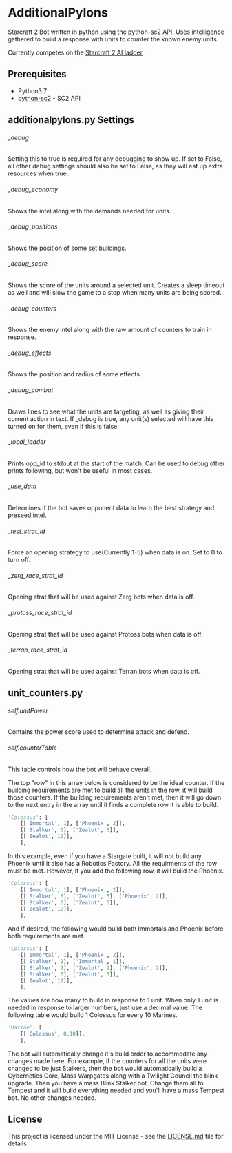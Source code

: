 # AdditionalPylons
Starcraft 2 Bot written in python using the python-sc2 API.   Uses intelligence gathered to build a response with units to counter the known enemy units. 

Currently competes on the [Starcraft 2 AI ladder](http://sc2ai.net/)

## Prerequisites
* Python3.7
* [python-sc2](https://github.com/Dentosal/python-sc2) - SC2 API

## additionalpylons.py Settings

###### \_debug
Setting this to true is required for any debugging to show up.   If set to False, all other debug settings should also be set to False, as they will eat up extra resources when true.

###### \_debug_economy
Shows the intel along with the demands needed for units.

###### \_debug_positions
Shows the position of some set buildings.

###### \_debug_score
Shows the score of the units around a selected unit.   Creates a sleep timeout as well and will slow the game to a stop when many units are being scored.

###### \_debug_counters
Shows the enemy intel along with the raw amount of counters to train in response.

###### \_debug_effects
Shows the position and radius of some effects.

###### \_debug_combat
Draws lines to see what the units are targeting, as well as giving their current action in text.   If \_debug is true, any unit(s) selected will have this turned on for them, even if this is false.

###### \_local_ladder
Prints opp_id to stdout at the start of the match.  Can be used to debug other prints following, but won't be useful in most cases. 

###### \_use_data
Determines if the bot saves opponent data to learn the best strategy and preseed intel.

###### \_test_strat_id
Force an opening strategy to use(Currently 1-5) when data is on.   Set to 0 to turn off.

###### \_zerg_race_strat_id
Opening strat that will be used against Zerg bots when data is off.

###### \_protoss_race_strat_id
Opening strat that will be used against Protoss bots when data is off.

###### \_terran_race_strat_id
Opening strat that will be used against Terran bots when data is off.

## unit_counters.py
###### self.unitPower 
Contains the power score used to determine attack and defend.

###### self.counterTable
This table controls how the bot will behave overall. 

The top "row" in this array below is considered to be the ideal counter.   If the building requirements are met to build all the units in the row, it will build those counters.   If the building requirements aren't met, then it will go down to the next entry in the array until it finds a complete row it is able to build.

```python
'Colossus': [
	[['Immortal', 1], ['Phoenix', 2]],
	[['Stalker', 6], ['Zealot', 5]],
	[['Zealot', 12]],
	],
```
In this example, even if you have a Stargate built, it will not build any Phoenix until it also has a Robotics Factory.   All the requirments of the row must be met.  However, if you add the following row, it will build the Phoenix.

```python
'Colossus': [
	[['Immortal', 1], ['Phoenix', 2]],
	[['Stalker', 6], ['Zealot', 5], ['Phoenix', 2]],
	[['Stalker', 6], ['Zealot', 5]],
	[['Zealot', 12]],
	],
```
And if desired, the following would build both Immortals and Phoenix before both requirements are met.

```python
'Colossus': [
	[['Immortal', 1], ['Phoenix', 2]],
	[['Stalker', 2], ['Immortal', 1]],
	[['Stalker', 2], ['Zealot', 2], ['Phoenix', 2]],
	[['Stalker', 6], ['Zealot', 5]],
	[['Zealot', 12]],
	],
```

The values are how many to build in response to 1 unit.  When only 1 unit is needed in response to larger numbers, just use a decimal value.   The following table would build 1 Colossus for every 10 Marines. 

```python
'Marine': [
	[['Colossus', 0.10]],
	],
```

The bot will automatically change it's build order to accommodate any changes made here.  For example, if the counters for all the units were changed to be just Stalkers, then the bot would automatically build a Cybernetics Core, Mass Warpgates along with a Twilight Council the blink upgrade.   Then you have a mass Blink Stalker bot.   Change them all to Tempest and it will build everything needed and you'll have a mass Tempest bot.  No other changes needed.


## License
This project is licensed under the MIT License - see the [LICENSE.md](LICENSE.md) file for details
